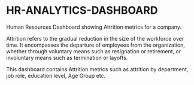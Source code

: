# HR-ANALYTICS-DASHBOARD
Human Resources Dashboard showing Attrition metrics for a company.

Attrition refers to the gradual reduction in the size of the workforce over time. It encompasses the departure of employees from the organization, whether through voluntary means such as resignation or retirement, or involuntary means such as termination or layoffs.

This dashboard contains Attrition metrics such as attrition by department, job role, education level, Age Group etc. 
